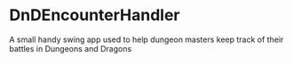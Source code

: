 # DnDEncounterHandler
A small handy swing app used to help dungeon masters keep track of their battles in Dungeons and Dragons
